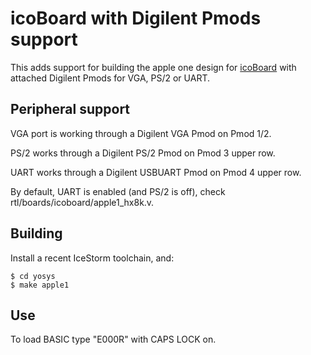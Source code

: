 # icoBoard with Digilent Pmods support

This adds support for building the apple one design for
[icoBoard](http://icoboard.org/about-icoboard.html) with attached Digilent Pmods
for VGA, PS/2 or UART.

## Peripheral support

VGA port is working through a Digilent VGA Pmod on Pmod 1/2.

PS/2 works through a Digilent PS/2 Pmod on Pmod 3 upper row.

UART works through a Digilent USBUART Pmod on Pmod 4 upper row.

By default, UART is enabled (and PS/2 is off), check
rtl/boards/icoboard/apple1_hx8k.v.

## Building
Install a recent IceStorm toolchain, and:

```
$ cd yosys
$ make apple1
```

## Use

To load BASIC type "E000R" with CAPS LOCK on.
